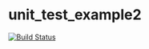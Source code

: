 # unit_test_example2
[![Build Status](https://travis-ci.com/fernaldy77/unit_test_example2.svg?token=dVwVp2ppFpHx4y9VrawJ&branch=main)](https://travis-ci.com/fernaldy77/unit_test_example2)
